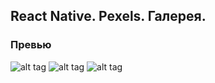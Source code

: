## React Native. Pexels. Галерея.
### Превью
![alt tag](https://i.ibb.co/sK3QSV6/1.jpg)
![alt tag](https://i.ibb.co/dB0m0FY/2.jpg)
![alt tag](https://i.ibb.co/MGGjNNS/3.jpg)
